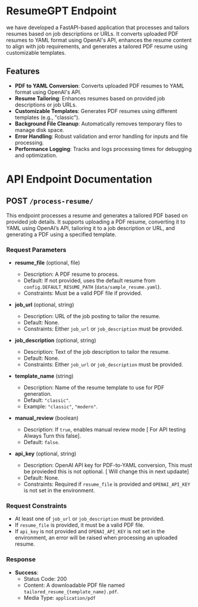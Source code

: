 # ResumeGPT Endpoint

we have developed a FastAPI-based application that processes and tailors resumes based on job descriptions or URLs. It converts uploaded PDF resumes to YAML format using OpenAI's API, enhances the resume content to align with job requirements, and generates a tailored PDF resume using customizable templates.

## Features
- **PDF to YAML Conversion**: Converts uploaded PDF resumes to YAML format using OpenAI's API.
- **Resume Tailoring**: Enhances resumes based on provided job descriptions or job URLs.
- **Customizable Templates**: Generates PDF resumes using different templates (e.g., "classic").
- **Background File Cleanup**: Automatically removes temporary files to manage disk space.
- **Error Handling**: Robust validation and error handling for inputs and file processing.
- **Performance Logging**: Tracks and logs processing times for debugging and optimization.

# API Endpoint Documentation

## POST `/process-resume/`

This endpoint processes a resume and generates a tailored PDF based on provided job details. It supports uploading a PDF resume, converting it to YAML using OpenAI’s API, tailoring it to a job description or URL, and generating a PDF using a specified template.

### Request Parameters

- **resume_file** (optional, file)
  - Description: A PDF resume to process.
  - Default: If not provided, uses the default resume from `config.DEFAULT_RESUME_PATH` (`data/sample_resume.yaml`).
  - Constraints: Must be a valid PDF file if provided.

- **job_url** (optional, string)
  - Description: URL of the job posting to tailor the resume.
  - Default: None.
  - Constraints: Either `job_url` or `job_description` must be provided.

- **job_description** (optional, string)
  - Description: Text of the job description to tailor the resume.
  - Default: None.
  - Constraints: Either `job_url` or `job_description` must be provided.

- **template_name** (string)
  - Description: Name of the resume template to use for PDF generation.
  - Default: `"classic"`.
  - Example: `"classic"`, `"modern"`.

- **manual_review** (boolean)
  - Description: If `true`, enables manual review mode [ For API testing Always Turn this false].
  - Default: `false`.

- **api_key** (optional, string)
  - Description: OpenAI API key for PDF-to-YAML conversion, This must be provieded this is not optional. [ Will change this in next updaate]
  - Default: None.
  - Constraints: Required if `resume_file` is provided and `OPENAI_API_KEY` is not set in the environment.

### Request Constraints

- At least one of `job_url` or `job_description` must be provided.
- If `resume_file` is provided, it must be a valid PDF file.
- If `api_key` is not provided and `OPENAI_API_KEY` is not set in the environment, an error will be raised when processing an uploaded resume.

### Response

- **Success**:
  - Status Code: 200
  - Content: A downloadable PDF file named `tailored_resume_{template_name}.pdf`.
  - Media Type: `application/pdf`

